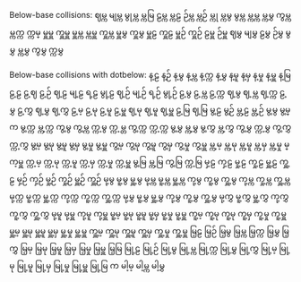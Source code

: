 Below-base collisions:
ဈမ္က
မျမ္က
မွုမ္က
မ္ကမြ
ဠမ္က
မ္ကဠ
ဉ်မ္က
မ္ကဉ်
မ္ကု
မ္ကမွ
မွမ္က
မ္ကမ္က
မ္ကမွှ
ကွမ္က
မ္ကက္က
က္ကမ္
မှူမှူ
ကှူမှူ
မှူမ္က
မ္ကမှူ
ကှူမ္က
မှူမွှ
ကှူမွှ
မှူဠ
ကှူဠ
မှူဉ်
ကှူဉ်
ဠမှူ
ဉ်မှူ
ဈမွှ
မျမွှ
ဠမွှ
ဉ်မွှ
မွမွှ
မ္ကမွှ
ကွမွှ
က္ကမွှ

Below-base collisions with dotbelow:
န့ဠ
န့ဉ်
န့မွ
န့မ္က
န့က္က
န့မွှ
န့မူ
န့မှ
န့မှု
န့မှူ
န့မြ
ဠ့ဠ
ဠ့ဈ
ဠ့ဉ်
ဈ့ဠ
မျ့ဠ
ရ့ဠ
မွု့ဠ
ဈ့ဉ်
မျ့ဉ်
ရ့ဉ်
မွု့ဉ်
ဠ့မွ
ဠ့မ္က
ဠ့က္က
ဈ့မွ
ဈ့မ္က
ဈ့က္က
ဠ့မွှ
ဠ့ကွှ
ဈ့မွှ
ဈ့ကွှ
ဠ့မ့
ဠ့မု
ဠ့မူ
ဠ့မှူ
ဈ့မု
ဈ့မူ
ဈ့မှူ
ဠ့မြ
ဈ့မြ
မွ့ဠ
မွ့ဉ်
မ္တ့ဠ
မ္တ့ဉ်
မွ့မွ
မွ့မ္က
မွ့က္က
မ္က့က္က
ကွ့မွ
ကွ့မ္က
က္က့မွ
က္က့မ္တ
ကွ့က္က
က္က့က္က
မွ့မွှ
မ္က့မွှ
မွ့ကွှ
မ္က့ကွှ
ကွ့မွှ
က္က့မွှ
ကွ့ကွှ
က္က့ကွှ
မွ့မ့
မွ့မု
မွ့မူ
မွ့မှ
မွ့မှု
မွ့မှူ
ကွ့မ့
ကွ့မု
ကွ့မူ
ကွ့မှ
ကွ့မှု
ကွ့မှူ
မ္က့မ့
မ္က့မု
မ္က့မူ
မ္က့မှ
မ္က့မှု
မ္က့မှူ
က္က့မ့
က္က့မု
က္က့မူ
က္က့မှ
က္က့မှု
က္က့မှူ
မွ့မြ
မ္က့မြ
ကွ့မြ
က္က့မြ
မှ့ဠ
ကှ့ဠ
မှု့ဠ
ကှု့ဠ
မှူ့ဠ
ကှူ့ဠ
မှ့ဉ်
ကှ့ဉ်
မှု့ဉ်
ကှု့ဉ်
မှူ့ဉ်
ကှူ့ဉ်
မု့မွ
မူ့မွ
မှူ့မွ
မု့မ္က
မူ့မ္က
မှူ့မ္က
ကု့မွ
ကူ့မွ
ကှူ့မွ
ကု့မ္က
ကှု့မ္က
ကှူ့မ္က
မု့က္က
မူ့က္က
မှူ့က္က
ကု့က္က
ကူ့က္က
ကှူ့က္က
မု့မွှ
မူ့မွှ
မှူ့မွှ
ကု့မွှ
ကူ့မွှ
ကှူ့မွှ
မု့ကွှ
မူ့ကွှ
မှူ့ကွှ
ကု့ကွှ
ကူ့ကွှ
ကှူ့ကွှ
မု့မူ
မု့မှူ
ကု့မူ
ကု့မှူ
မူ့မ့
မူ့မု
မူ့မူ
မူ့မှ
မူ့မှု
မူ့မှူ
ကူ့မ့
ကူ့မု
ကူ့မု
ကူ့မှ
ကူ့မှု
ကူ့မှူ
မှူ့မ့
မှူ့မု
မှူ့မူ
မှူ့မှ
မှူ့မှု
မှူ့မှူ
ကှူ့မ့
ကှူ့မု
ကှူ့မူ
ကှူ့မှ
ကှူ့မှု
ကှူ့မှူ
မြ့ဠ
မြ့ဉ်
မြ့မွ
မြ့မ္က
မြ့က္က
မြ့မွှ
မြ့ကွှ
မြ့မ့
မြ့မု
မြ့မူ
မြ့မှ
မြ့မှု
မြ့မှူ
မြ့မြ
မြု့ဠ
မြု့ဉ်
မြု့မွ
မြု့မ္က
မြု့က္က
မြု့မွှ
မြု့ကွှ
မြု့မ့
မြု့မု
မြု့မူ
မြု့မှ
မြု့မှု
မြု့မှူ
မြု့မြ
က
မါ့မ့
မါ့မ္က
မါ့မွှ
